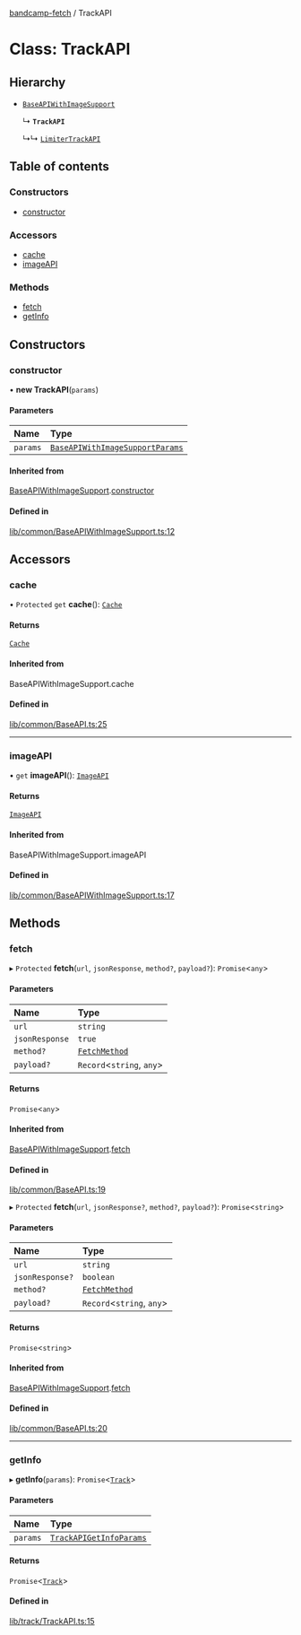 [bandcamp-fetch](../README.md) / TrackAPI

# Class: TrackAPI

## Hierarchy

- [`BaseAPIWithImageSupport`](BaseAPIWithImageSupport.md)

  ↳ **`TrackAPI`**

  ↳↳ [`LimiterTrackAPI`](LimiterTrackAPI.md)

## Table of contents

### Constructors

- [constructor](TrackAPI.md#constructor)

### Accessors

- [cache](TrackAPI.md#cache)
- [imageAPI](TrackAPI.md#imageapi)

### Methods

- [fetch](TrackAPI.md#fetch)
- [getInfo](TrackAPI.md#getinfo)

## Constructors

### constructor

• **new TrackAPI**(`params`)

#### Parameters

| Name | Type |
| :------ | :------ |
| `params` | [`BaseAPIWithImageSupportParams`](../interfaces/BaseAPIWithImageSupportParams.md) |

#### Inherited from

[BaseAPIWithImageSupport](BaseAPIWithImageSupport.md).[constructor](BaseAPIWithImageSupport.md#constructor)

#### Defined in

[lib/common/BaseAPIWithImageSupport.ts:12](https://github.com/patrickkfkan/bandcamp-fetch/blob/7815c68/src/lib/common/BaseAPIWithImageSupport.ts#L12)

## Accessors

### cache

• `Protected` `get` **cache**(): [`Cache`](Cache.md)

#### Returns

[`Cache`](Cache.md)

#### Inherited from

BaseAPIWithImageSupport.cache

#### Defined in

[lib/common/BaseAPI.ts:25](https://github.com/patrickkfkan/bandcamp-fetch/blob/7815c68/src/lib/common/BaseAPI.ts#L25)

___

### imageAPI

• `get` **imageAPI**(): [`ImageAPI`](ImageAPI.md)

#### Returns

[`ImageAPI`](ImageAPI.md)

#### Inherited from

BaseAPIWithImageSupport.imageAPI

#### Defined in

[lib/common/BaseAPIWithImageSupport.ts:17](https://github.com/patrickkfkan/bandcamp-fetch/blob/7815c68/src/lib/common/BaseAPIWithImageSupport.ts#L17)

## Methods

### fetch

▸ `Protected` **fetch**(`url`, `jsonResponse`, `method?`, `payload?`): `Promise`<`any`\>

#### Parameters

| Name | Type |
| :------ | :------ |
| `url` | `string` |
| `jsonResponse` | ``true`` |
| `method?` | [`FetchMethod`](../enums/FetchMethod.md) |
| `payload?` | `Record`<`string`, `any`\> |

#### Returns

`Promise`<`any`\>

#### Inherited from

[BaseAPIWithImageSupport](BaseAPIWithImageSupport.md).[fetch](BaseAPIWithImageSupport.md#fetch)

#### Defined in

[lib/common/BaseAPI.ts:19](https://github.com/patrickkfkan/bandcamp-fetch/blob/7815c68/src/lib/common/BaseAPI.ts#L19)

▸ `Protected` **fetch**(`url`, `jsonResponse?`, `method?`, `payload?`): `Promise`<`string`\>

#### Parameters

| Name | Type |
| :------ | :------ |
| `url` | `string` |
| `jsonResponse?` | `boolean` |
| `method?` | [`FetchMethod`](../enums/FetchMethod.md) |
| `payload?` | `Record`<`string`, `any`\> |

#### Returns

`Promise`<`string`\>

#### Inherited from

[BaseAPIWithImageSupport](BaseAPIWithImageSupport.md).[fetch](BaseAPIWithImageSupport.md#fetch)

#### Defined in

[lib/common/BaseAPI.ts:20](https://github.com/patrickkfkan/bandcamp-fetch/blob/7815c68/src/lib/common/BaseAPI.ts#L20)

___

### getInfo

▸ **getInfo**(`params`): `Promise`<[`Track`](../interfaces/Track.md)\>

#### Parameters

| Name | Type |
| :------ | :------ |
| `params` | [`TrackAPIGetInfoParams`](../interfaces/TrackAPIGetInfoParams.md) |

#### Returns

`Promise`<[`Track`](../interfaces/Track.md)\>

#### Defined in

[lib/track/TrackAPI.ts:15](https://github.com/patrickkfkan/bandcamp-fetch/blob/7815c68/src/lib/track/TrackAPI.ts#L15)
